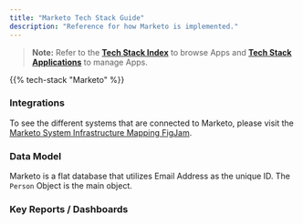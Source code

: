 ```yaml
---
title: "Marketo Tech Stack Guide"
description: "Reference for how Marketo is implemented."
---
```


> **Note:** Refer to the **[Tech Stack Index](/handbook/business-technology/tech-stack/)** to browse Apps and **[Tech Stack Applications](/handbook/business-technology/tech-stack-applications/)** to manage Apps.

{{% tech-stack "Marketo" %}}

### Integrations

To see the different systems that are connected to Marketo, please visit the [Marketo System Infrastructure Mapping FigJam](https://www.figma.com/file/efXfz35A2SRcGqB0SGCcMf/Marketo-System-Infrastructure-Mapping?type=whiteboard&node-id=0%3A1&t=Vgyw5KRPT0Zd38qT-1).

### Data Model

Marketo is a flat database that utilizes Email Address as the unique ID. The `Person` Object is the main object.

### Key Reports / Dashboards
